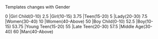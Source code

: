 Templates changes with Gender

0       |Girl Child(0-10)
2.5     |Girl(10-15)
3.75    |Teen(15-20)
5       |Lady(20-30)
7.5     |Women(30-40)
10      |Women(40-Above)
50      |Boy Child(0-10)
52.5    |Boy(10-15)
53.75   |Young Teen(15-20)
55      |Late Teen(20-30)
57.5    |Middle Age(30-40)
60      |Man(40-Above)
